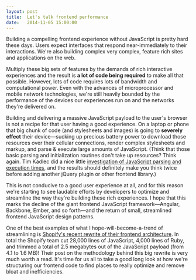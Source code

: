 ```yaml
---
layout: post
title:  Let's talk frontend performance
date:   2014-11-05 15:00:00
---
```


Building a compelling frontend experience without JavaScript is pretty hard these days. Users expect interfaces that respond near-immediately to their interactions. We're also building complex very complex, feature rich sites and applications on the web.

Multiply these big sets of features by the demands of rich interactive experiences and the result is **a lot of code being required** to make all that possible. However, lots of code requires lots of bandwidth and computational power. Even with the advances of microprocessor and mobile network technologies, we're still heavily bounded by the performance of the devices our experiences run on and the networks they're delivered on.

Building and delivering a massive JavaScript payload to the user's browser is not a recipe for that user having a good experience. On a laptop or phone that big chunk of code (and stylesheets and images) is going to **severely effect** their device—sucking up precious battery power to download those resources over their cellular connections, render complex stylesheets and markup, and parse & execute large amounts of JavaScript. (Think that those basic parsing and initialization routines don't take up resources? Think again. Tim Kadlec did a nice little [investigation of JavaScript parsing and execution times](http://timkadlec.com/2014/09/js-parse-and-execution-time/), and the results should definitely make you think twice before adding another jQuery plugin or other frontend library.)

This is not conducive to a good user experience at all, and for this reason we're starting to see laudable efforts by developers to optimize and streamline the way they're building these rich experiences. I hope that this marks the decline of the giant frontend JavaScript framework—Angular, Backbone, Ember, and so forth—and the return of small, streamlined frontend JavaScript design patterns.

One of the best examples of what I hope-will-become-a-trend of streamlining is [Shopify's recent rewrite of their frontend architecture](http://www.shopify.com/technology/15646068-rebuilding-the-shopify-admin-improving-developer-productivity-by-deleting-28-000-lines-of-javascript). In total the Shopify team cut 28,000 lines of JavaScript, 4,000 lines of Ruby, and trimmed a total of 2.5 megabytes out of the JavaScript payload (from 4.1 to 1.6 MB)! Their post on the methodology behind this big rewrite is very much worth a read. It's time for us all to take a good long look at how we're structuring our frontend code to find places to really optimize and remove bloat and inefficiencies.
